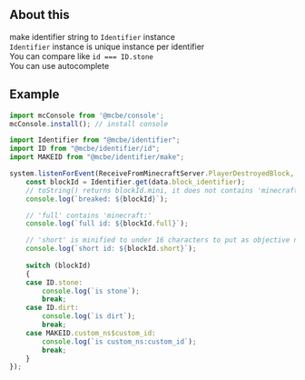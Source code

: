 
## About this
make identifier string to `Identifier` instance  
`Identifier` instance is unique instance per identifier  
You can compare like `id === ID.stone`  
You can use autocomplete

## Example

```ts
import mcConsole from '@mcbe/console';
mcConsole.install(); // install console

import Identifier from "@mcbe/identifier";
import ID from "@mcbe/identifier/id";
import MAKEID from "@mcbe/identifier/make";

system.listenForEvent(ReceiveFromMinecraftServer.PlayerDestroyedBlock, (data)=>{
    const blockId = Identifier.get(data.block_identifier);
    // toString() returns blockId.mini, it does not contains 'minecraft:'
    console.log(`breaked: ${blockId}`);

    // 'full' contains 'minecraft:'
    console.log(`full id: ${blockId.full}`);

    // 'short' is minified to under 16 characters to put as objective name
    console.log(`short id: ${blockId.short}`); 
    
    switch (blockId)
    {
    case ID.stone:
        console.log(`is stone`);
        break;
    case ID.dirt:
        console.log(`is dirt`);
        break;
    case MAKEID.custom_ns$custom_id:
        console.log(`is custom_ns:custom_id`);
        break;
    }
});

```
